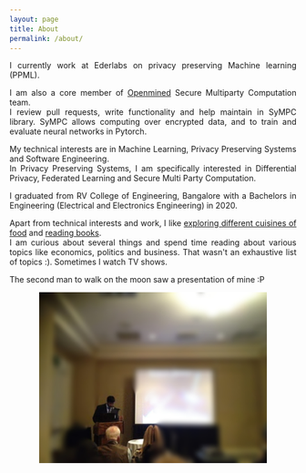 ```yaml
---
layout: page
title: About
permalink: /about/
---
```


<p style="text-align:justify">I currently work at Ederlabs on privacy preserving Machine learning (PPML).</p>
<p style="text-align:justify">I am also a core member of <a target="_blank" href="https://www.openmined.org/">Openmined</a> Secure Multiparty Computation team.
<br/>
I review pull requests, write functionality and help maintain in SyMPC library. SyMPC allows computing over encrypted data, and to train and evaluate neural networks in Pytorch.</p>

<p style="text-align:justify">My technical interests are in Machine Learning, Privacy Preserving Systems and Software Engineering.<br />
In Privacy Preserving Systems, I am specifically interested in Differential Privacy, Federated Learning and Secure Multi Party Computation.</p>

<p style="text-align:justify">I graduated from RV College of Engineering, Bangalore with a Bachelors in Engineering (Electrical and Electronics Engineering) in 2020.</p>

<p style="text-align:justify">Apart from technical interests and work, I like <a target="_blank" href="https://www.zomato.com/users/hrishikesh-kamath-140752612/reviews">exploring different cuisines of food</a> and <a target="_blank" href="https://www.goodreads.com/user/show/145917634-hrishikesh-kamath">reading books</a>. <br/> I am curious about several things and spend time reading about various topics like economics, politics and business. That wasn't an exhaustive list of topics :). Sometimes I watch TV shows. </p>

<p>The second man to walk on the moon saw a presentation of mine :P </p>
<center>
<img height="300px" width="400px" src="https://github.com/kamathhrishi/MyWebsite/blob/gh-pages/assets/buzz.jpg?raw=true">
</center>

